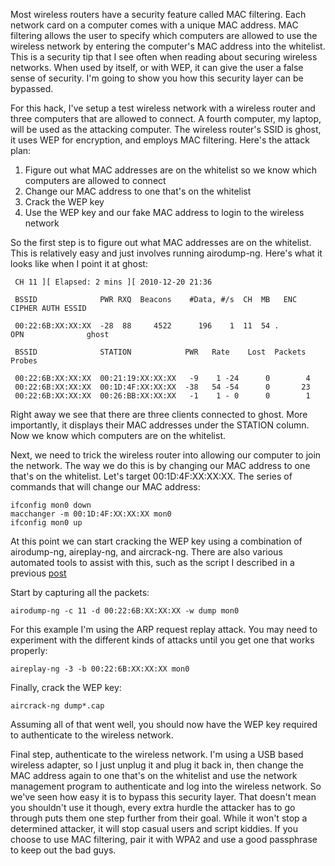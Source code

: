 
Most wireless routers have a security feature called MAC filtering. Each network card on a computer comes with a unique MAC address. MAC filtering allows the user to specify which computers are allowed to use the wireless network by entering the computer's MAC address into the whitelist. This is a security tip that I see often when reading about securing wireless networks. When used by itself, or with WEP, it can give the user a false sense of security. I'm going to show you how this security layer can be bypassed.

<!--more--> 

For this hack, I've setup a test wireless network with a wireless router and three computers that are allowed to connect. A fourth computer, my laptop, will be used as the attacking computer. The wireless router's SSID is ghost, it uses WEP for encryption, and employs MAC filtering. Here's the attack plan:

1. Figure out what MAC addresses are on the whitelist so we know which computers are allowed to connect
1. Change our MAC address to one that's on the whitelist
1. Crack the WEP key
1. Use the WEP key and our fake MAC address to login to the wireless network

So the first step is to figure out what MAC addresses are on the whitelist. This is relatively easy and just involves running airodump-ng. Here's what it looks like when I point it at ghost:

```
 CH 11 ][ Elapsed: 2 mins ][ 2010-12-20 21:36
 
 BSSID              PWR RXQ  Beacons    #Data, #/s  CH  MB   ENC  CIPHER AUTH ESSID
 
 00:22:6B:XX:XX:XX  -28  88     4522      196    1  11  54 . OPN              ghost
 
 BSSID              STATION            PWR   Rate    Lost  Packets  Probes
 
 00:22:6B:XX:XX:XX  00:21:19:XX:XX:XX   -9    1 -24      0        4
 00:22:6B:XX:XX:XX  00:1D:4F:XX:XX:XX  -38   54 -54      0       23
 00:22:6B:XX:XX:XX  00:26:BB:XX:XX:XX   -1    1 - 0      0        1
```

Right away we see that there are three clients connected to ghost. More importantly, it displays their MAC addresses under the STATION column. Now we know which computers are on the whitelist. 

Next, we need to trick the wireless router into allowing our computer to join the network. The way we do this is by changing our MAC address to one that's on the whitelist. Let's target 00:1D:4F:XX:XX:XX. The series of commands that will change our MAC address:

```
ifconfig mon0 down
macchanger -m 00:1D:4F:XX:XX:XX mon0
ifconfig mon0 up
```

At this point we can start cracking the WEP key using a combination of airodump-ng, aireplay-ng, and aircrack-ng. There are also various automated tools to assist with this, such as the script I described in a previous [post](/2010/04/24/automating-the-checkmate-of-wifi-wep-networks/)

Start by capturing all the packets:

```
airodump-ng -c 11 -d 00:22:6B:XX:XX:XX -w dump mon0
```

For this example I'm using the ARP request replay attack. You may need to experiment with the different kinds of attacks until you get one that works properly:

```
aireplay-ng -3 -b 00:22:6B:XX:XX:XX mon0
```

Finally, crack the WEP key: 

```
aircrack-ng dump*.cap
```

Assuming all of that went well, you should now have the WEP key required to authenticate to the wireless network. 

Final step, authenticate to the wireless network. I'm using a USB based wireless adapter, so I just unplug it and plug it back in, then change the MAC address again to one that's on the whitelist and use the network management program to authenticate and log into the wireless network. So we've seen how easy it is to bypass this security layer. That doesn't mean you shouldn't use it though, every extra hurdle the attacker has to go through puts them one step further from their goal. While it won't stop a determined attacker, it will stop casual users and script kiddies. If you choose to use MAC filtering, pair it with WPA2 and use a good passphrase to keep out the bad guys.
